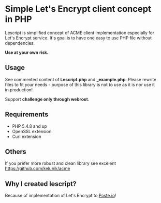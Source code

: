 # Simple Let's Encrypt client concept in PHP

Lescript is simplified concept of ACME client implementation especially for Let's Encrypt service. It's goal is to have one 
easy to use PHP file without dependencies. 

**Use at your own risk.**

## Usage

See commented content of **Lescript.php** and **_example.php**. Please rewrite files to fit your needs - purpose of this library is not to use as it is nor use it in production!

Support **challenge only through webroot**.

## Requirements

- PHP 5.4.8 and up
- OpenSSL extension
- Curl extension

## Others

If you prefer more robust and clean library see excelent https://github.com/kelunik/acme


## Why I created lescript?

Because of implementation of Let's Encrypt to [Poste.io](https://poste.io)!
